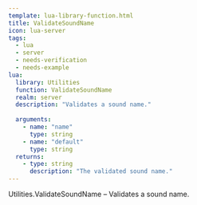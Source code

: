 ```yaml
---
template: lua-library-function.html
title: ValidateSoundName
icon: lua-server
tags:
  - lua
  - server
  - needs-verification
  - needs-example
lua:
  library: Utilities
  function: ValidateSoundName
  realm: server
  description: "Validates a sound name."
  
  arguments:
    - name: "name"
      type: string
    - name: "default"
      type: string
  returns:
    - type: string
      description: "The validated sound name."
---
```


<div class="lua__search__keywords">
Utilities.ValidateSoundName &#x2013; Validates a sound name.
</div>
